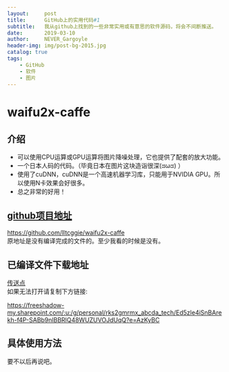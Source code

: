 ```yaml
---
layout:     post
title:      GitHub上的实用代码#1
subtitle:   我从github上找到的一些非常实用或有意思的软件源码，将会不间断推送。
date:       2019-03-10
author:     NEVER_Gargoyle
header-img: img/post-bg-2015.jpg
catalog: true
tags:
    - GitHub
    - 软件
    - 图片
---
```

# waifu2x-caffe  
## 介绍
- 可以使用CPU运算或GPU运算将图片降噪处理，它也提供了配套的放大功能。
- 一个日本人码的代码。（毕竟日本在图片这块造诣很深(ಡωಡ) ）
- 使用了cuDNN，cuDNN是一个高速机器学习库，只能用于NVIDIA GPU。所以使用N卡效果会好很多。
- 总之非常的好用！
## [github项目地址](https://github.com/lltcggie/waifu2x-caffe)
https://github.com/lltcggie/waifu2x-caffe  
原地址是没有编译完成的文件的。至少我看的时候是没有。
## 已编译文件下载地址
[传送点](https://freeshadow-my.sharepoint.com/:u:/g/personal/rks2gmrmx_abcda_tech/Ed5zle4iSnBArekh-f4P-SABb9nlBBRlQ48WUZUVOJdUqQ?e=AzKyBC)  
如果无法打开请复制下方链接:

https://freeshadow-my.sharepoint.com/:u:/g/personal/rks2gmrmx_abcda_tech/Ed5zle4iSnBArekh-f4P-SABb9nlBBRlQ48WUZUVOJdUqQ?e=AzKyBC

## 具体使用方法
要不以后再说吧。
